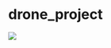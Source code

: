 # drone_project
![](https://github.com/NielsBos1996/drone_project/blob/main/data/images/eight_drones.gif)
